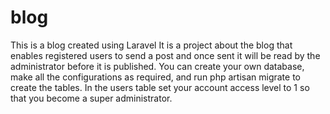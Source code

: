 # blog
This is a blog created using Laravel
It is a project about the blog that enables registered users to send a post and once sent it will be read by the administrator before it is published.
You can create your own database, make all the configurations as required, and run php artisan migrate to create the tables. In the users table set your account access level to 1 so that you become a super administrator.
